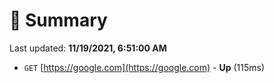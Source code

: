 # 📖 Summary
Last updated: **11/19/2021, 6:51:00 AM**

- `GET` [https://google.com](https://google.com) - **Up** (115ms)
